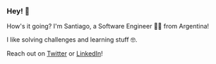 ### Hey! 👋

How's it going? I'm Santiago, a Software Engineer 👨‍💻 from Argentina!

I like solving challenges and learning stuff 🤓. 

Reach out on [Twitter](https://twitter.com/spersico) or [LinkedIn](https://www.linkedin.com/in/spersico/)!
